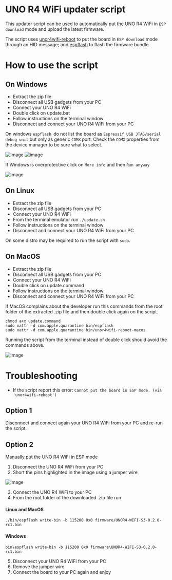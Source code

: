 # UNO R4 WiFi updater script

This updater script can be used to automatically put the UNO R4 WiFi in `ESP download` mode and upload the latest firmware.

The script uses [unor4wifi-reboot](unor4wifi-reboot) to put the board in `ESP download` mode through an HID message; and [espflash](https://github.com/esp-rs/espflash/releases) to flash the firmware bundle.

# How to use the script

## On Windows
* Extract the zip file
* Disconnect all USB gadgets from your PC
* Connect your UNO R4 WiFi
* Double click on update.bat
* Follow instructions on the terminal window
* Disconnect and connect your UNO R4 WiFi from your PC

On windows `espflash `do not list the board as `Espressif USB JTAG/serial debug unit` but only as generic `COMX` port.
Check the `COMX` properties from the device manager to be sure what to select.

![image](https://github.com/pennam/UnoR4WiFiUpdate/assets/20436476/7c219bc1-d68e-4c61-8b43-ffffbba4955c)  ![image](https://github.com/pennam/UnoR4WiFiUpdate/assets/20436476/ff2dbb8f-2d6c-4d6c-aab0-5002bd1a11d9) 

If Windows  is overprotective click on `More info` and then `Run anyway`

![image](https://github.com/pennam/UnoR4WiFiUpdate/assets/20436476/dbd20f28-c3c5-4194-b509-f728ac6dc0df)

## On Linux
* Extract the zip file
* Disconnect all USB gadgets from your PC
* Connect your UNO R4 WiFi
* From the terminal emulator run `./update.sh`
* Follow instructions on the terminal window
* Disconnect and connect your UNO R4 WiFi from your PC

On some distro may be required to run the script with `sudo`.

## On MacOS
* Extract the zip file
* Disconnect all USB gadgets from your PC
* Connect your UNO R4 WiFi
* Double click on update.command
* Follow instructions on the terminal window
* Disconnect and connect your UNO R4 WiFi from your PC

If MacOS complains about the developer run this commands from the root folder of the extracted .zip file and then double click again on the script.

```
chmod a+x update.command
sudo xattr -d com.apple.quarantine bin/espflash
sudo xattr -d com.apple.quarantine bin/unor4wifi-reboot-macos
```

Running the script from the terminal instead of double click should avoid the commands above.

![image](https://github.com/pennam/UnoR4WiFiUpdate/assets/20436476/dd776469-ba93-4430-9b72-25a6ca75840f)

# Troubleshooting
* If the script report this error: `Cannot put the board in ESP mode. (via 'unor4wifi-reboot')`

## Option 1
Disconnect and connect again your UNO R4 WiFi from your PC and re-run the script.

## Option 2
Manually put  the UNO R4 WiFi in ESP mode

1. Disconnect the UNO R4 WiFi from your PC
2. Short the pins highlighted in the image using a jumper wire

![image](https://github.com/pennam/UnoR4WiFiUpdate/assets/20436476/b271759e-5d7b-44f5-954e-15bc0f7feae9)

3. Connect the UNO R4 WiFi to your PC
4. From the root folder of the downloaded .zip file run

#### Linux and MacOS
`./bin/espflash write-bin -b 115200 0x0 firmware/UNOR4-WIFI-S3-0.2.0-rc1.bin`

#### Windows
`bin\espflash write-bin -b 115200 0x0 firmware\UNOR4-WIFI-S3-0.2.0-rc1.bin`

5. Disconnect your UNO R4 WiFi from your PC
6. Remove the jumper wire
7. Connect the board to your PC again and enjoy
